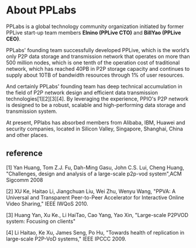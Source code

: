# About PPLabs

PPLabs is a global technology community organization initiated by former PPLive start-up team members **Elnino (PPLive CTO)** and **BillYao (PPLive CEO)**.

PPLabs' founding team successfully developed PPLive, which is the world‘s only P2P data storage and transmission network that operates on more than 500 million nodes, which is one tenth of the operation cost of traditional network, which has reached 40PB in P2P storage capacity and continues to supply about 10TB of bandwidth resources through 1% of user resources.

And certainly PPLabs' founding team has deep technical accumulation in the field of P2P network design and efficient data transmission technologies[1][2][3][4]. By leveraging the experience, PPIO's P2P network is designed to be a robust, scalable and high-performing data storage and transmission system.

At present, PPlabs has absorbed members from Alibaba, IBM, Huawei and security companies, located in Silicon Valley, Singapore, Shanghai, China and other places.

## reference
[1] Yan Huang, Tom Z.J. Fu, Dah-Ming Gasu, John C.S. Lui, Cheng Huang, "Challenges, design and analysis of a large-scale p2p-vod system",ACM Sigcomm 2008

[2] XU Ke, Haitao Li, Jiangchuan Liu, Wei Zhu, Wenyu Wang, "PPVA: A Universal and Transparent Peer-to-Peer Accelerator for Interactive Online Video Sharing," IEEE IWQoS 2010.

[3] Huang Yan, Xu Ke., Li HaiTao, Cao Yang, Yao Xin, "Large-scale P2PVOD system: Focusing on clients"

[4] Li Haitao, Ke Xu, James Seng, Po Hu, "Towards health of replication in large-scale P2P-VoD systems," IEEE IPCCC 2009.
